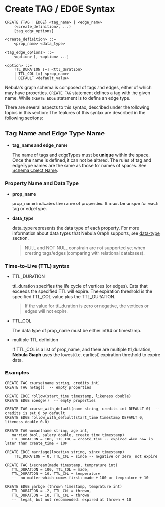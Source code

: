 # Create TAG / EDGE Syntax

```ngql
CREATE {TAG | EDGE} <tag_name> | <edge_name>
    (<create_definition>, ...)
    [tag_edge_options]
  
<create_definition> ::=
    <prop_name> <data_type>

<tag_edge_options> ::=
    <option> [, <option> ...]

<option> ::=
    TTL_DURATION [=] <ttl_duration>
    | TTL_COL [=] <prop_name>
    | DEFAULT <default_value>
```

Nebula's graph schema is composed of tags and edges, either of which may have properties. `CREATE TAG` statement defines a tag with the given name. While `CREATE EDGE` statement is to define an edge type.

There are several aspects to this syntax, described under the following topics in this section:
The features of this syntax are described in the following sections:

## Tag Name and Edge Type Name

* **tag_name and edge_name**

    The name of tags and edgeTypes must be **unique** within the space. Once the name is defined, it can not be altered. The rules of tag and edgeType names are the same as those for names of spaces. See [Schema Object Name](../../3.language-structure/schema-object-names.md).

### Property Name and Data Type

* **prop_name**

    prop_name indicates the name of properties. It must be unique for each tag or edgeType.

* **data_type**

    data_type represents the data type of each property. For more information about data types that Nebula Graph supports, see [data-type](../../1.data-types/data-types.md) section.

    > NULL and NOT NULL constrain are not supported yet when creating tags/edges (comparing with relational databases).

<!-- * **default values**

    You can set the default value of a property when creating a tag/edge. When inserting a new vertex or edge, you don't have to provide the value for that property. Also you can write a user-specified value if you don't want to use the default one.

    > Since it's so error-prone to modify the default value with new one, using `Alter` to change the default value is not supported. -->

### Time-to-Live (TTL) syntax

* TTL_DURATION

    ttl_duration specifies the life cycle of vertices (or edges). Data that exceeds the specified TTL will expire. The expiration threshold is the specified TTL_COL value plus the TTL_DURATION.

    > If the value for ttl_duration is zero or negative, the vertices or edges will not expire.

* TTL_COL

    The data type of prop_name must be either int64 or timestamp.

* multiple TTL definition

    If TTL_COL is a list of prop_name, and there are multiple ttl_duration, **Nebula Graph** uses the lowest(i.e. earliest) expiration threshold to expire data.

### Examples

```ngql
CREATE TAG course(name string, credits int)
CREATE TAG notag()  -- empty properties

CREATE EDGE follow(start_time timestamp, likeness double)
CREATE EDGE noedge()  -- empty properties

CREATE TAG course_with_default(name string, credits int DEFAULT 0)  -- credits is set 0 by default
CREATE EDGE follow_with_default(start_time timestamp DEFAULT 0, likeness double 0.0)

CREATE TAG woman(name string, age int,
   married bool, salary double, create_time timestamp)
   TTL_DURATION = 100, TTL_COL = create_time -- expired when now is later than create_time + 100

CREATE EDGE marriage(location string, since timestamp)
    TTL_DURATION = 0, TTL_COL = since -- negative or zero, not expire

CREATE TAG icecream(made timestamp, temprature int)
   TTL_DURATION = 100, TTL_COL = made,
   TTL_DURATION = 10, TTL_COL = temperature
   --  no matter which comes first: made + 100 or temprature + 10

CREATE EDGE garbge (thrown timestamp, temprature int)
   TTL_DURATION = -2, TTL_COL = thrown,
   TTL_DURATION = 10, TTL_COL = thrown
   --  legal, but not recommended. expired at thrown + 10
```
